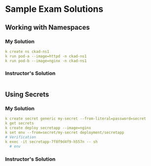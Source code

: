 # Sample Exam Solutions

## Working with Namespaces

### My Solution
```yaml
k create ns ckad-ns1
k run pod-a --image=httpd -n ckad-ns1
k run pod-b --image=nginx -n ckad-ns1
```

### Instructor's Solution
```yaml

```

## Using Secrets

### My Solution
```yaml
k create secret generic my-secret --from-literal=password=secret
k get secrets
k create deploy secretapp --image=nginx
k set env --from=secret/my-secret deployment/secretapp
# Verification
k exec -it secretapp-7f8f9d4f9-h557n -- sh
  # env
```

### Instructor's Solution
```yaml

```
